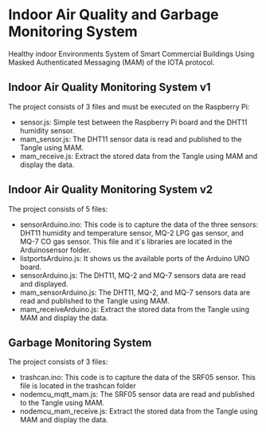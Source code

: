 # Indoor Air Quality and Garbage Monitoring System

Healthy indoor Environments System of Smart Commercial Buildings Using Masked Authenticated Messaging (MAM) of the IOTA protocol.

## Indoor Air Quality Monitoring System v1

The project consists of 3 files and must be executed on the Raspberry Pi:
- sensor.js: Simple test between the Raspberry Pi board and the DHT11 humidity sensor. 
- mam_sensor.js: The DHT11 sensor data is read and published to the Tangle using MAM.
- mam_receive.js: Extract the stored data from the Tangle using MAM and display the data.

## Indoor Air Quality Monitoring System v2

The project consists of 5 files:
- sensorArduino.ino: This code is to capture the data of the three sensors: DHT11 humidity and temperature sensor, MQ-2 LPG gas sensor, and MQ-7 CO gas sensor. This file and it´s libraries are located in the Arduinosensor folder.
- listportsArduino.js: It shows us the available ports of the Arduino UNO board.
- sensorArduino.js: The DHT11, MQ-2 and MQ-7 sensors data are read and displayed.
- mam_sensorArduino.js: The DHT11, MQ-2, and MQ-7 sensors data are read and published to the Tangle using MAM.
- mam_receiveArduino.js: Extract the stored data from the Tangle using MAM and display the data.

## Garbage Monitoring System

The project consists of 3 files:
- trashcan.ino: This code is to capture the data of the SRF05 sensor. This file is located in the trashcan folder
- nodemcu_mqtt_mam.js: The SRF05 sensor data are read and published to the Tangle using MAM.
- nodemcu_mam_receive.js: Extract the stored data from the Tangle using MAM and display the data.
